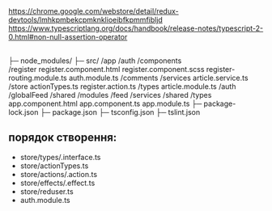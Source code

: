 ##
https://chrome.google.com/webstore/detail/redux-devtools/lmhkpmbekcpmknklioeibfkpmmfibljd
https://www.typescriptlang.org/docs/handbook/release-notes/typescript-2-0.html#non-null-assertion-operator

## 
├─ node_modules/
├─ src/
      /app
        /auth
          /components         
            /register
              register.component.html
              register.component.scss
              register-routing.module.ts
        auth.module.ts
           /comments
           /services
            article.service.ts
           /store
             actionTypes.ts
             register.action.ts
           /types
           article.module.ts
        /auth
        /globalFeed
        /shared
          /modules
          /feed
          /services
      /shared
        /types
      app.component.html
      app.component.ts
      app.module.ts
├─ package-lock.json
├─ package.json
├─ tsconfig.json
├─ tslint.json

## порядок створення:
- store/types/.interface.ts
- store/actionTypes.ts
- store/actions/.action.ts
- store/effects/.effect.ts
- store/reduser.ts
- auth.module.ts
